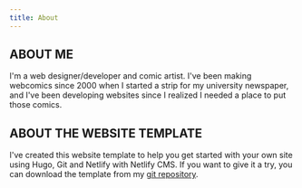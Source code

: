 ```yaml
---
title: About
---
```

## ABOUT ME

I'm a web designer/developer and comic artist. I've been making webcomics since 2000 when I started a strip for my university newspaper, and I've been developing websites since I realized I needed a place to put those comics. 


## ABOUT THE WEBSITE TEMPLATE

 I've created this website template to help you get started with your own site using Hugo, Git and Netlify with Netlify CMS. If you want to give it a try, you can download the template from my [git repository](https://google.com).
